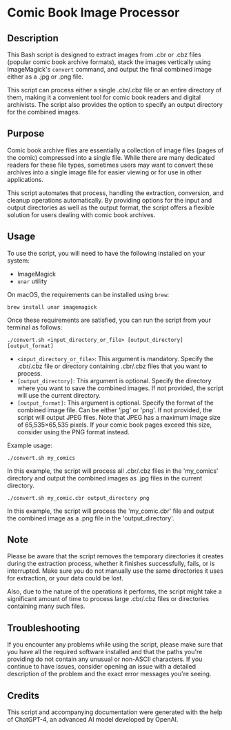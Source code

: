 # Comic Book Image Processor

## Description
This Bash script is designed to extract images from .cbr or .cbz files (popular comic book archive formats), stack the images vertically using ImageMagick's `convert` command, and output the final combined image either as a .jpg or .png file. 

This script can process either a single .cbr/.cbz file or an entire directory of them, making it a convenient tool for comic book readers and digital archivists. The script also provides the option to specify an output directory for the combined images.

## Purpose
Comic book archive files are essentially a collection of image files (pages of the comic) compressed into a single file. While there are many dedicated readers for these file types, sometimes users may want to convert these archives into a single image file for easier viewing or for use in other applications.

This script automates that process, handling the extraction, conversion, and cleanup operations automatically. By providing options for the input and output directories as well as the output format, the script offers a flexible solution for users dealing with comic book archives.

## Usage
To use the script, you will need to have the following installed on your system:

- ImageMagick
- `unar` utility

On macOS, the requirements can be installed using `brew`:
```
brew install unar imagemagick
```

Once these requirements are satisfied, you can run the script from your terminal as follows:

```
./convert.sh <input_directory_or_file> [output_directory] [output_format]
```

- `<input_directory_or_file>`: This argument is mandatory. Specify the .cbr/.cbz file or directory containing .cbr/.cbz files that you want to process.
- `[output_directory]`: This argument is optional. Specify the directory where you want to save the combined images. If not provided, the script will use the current directory.
- `[output_format]`: This argument is optional. Specify the format of the combined image file. Can be either 'jpg' or 'png'. If not provided, the script will output JPEG files. Note that JPEG has a maximum image size of 65,535×65,535 pixels. If your comic book pages exceed this size, consider using the PNG format instead.

Example usage:

```
./convert.sh my_comics
```

In this example, the script will process all .cbr/.cbz files in the 'my_comics' directory and output the combined images as .jpg files in the current directory.

```
./convert.sh my_comic.cbr output_directory png
```

In this example, the script will process the 'my_comic.cbr' file and output the combined image as a .png file in the 'output_directory'.

## Note
Please be aware that the script removes the temporary directories it creates during the extraction process, whether it finishes successfully, fails, or is interrupted. Make sure you do not manually use the same directories it uses for extraction, or your data could be lost.

Also, due to the nature of the operations it performs, the script might take a significant amount of time to process large .cbr/.cbz files or directories containing many such files.

## Troubleshooting
If you encounter any problems while using the script, please make sure that you have all the required software installed and that the paths you're providing do not contain any unusual or non-ASCII characters. If you continue to have issues, consider opening an issue with a detailed description of the problem and the exact error messages you're seeing.

## Credits
This script and accompanying documentation were generated with the help of ChatGPT-4, an advanced AI model developed by OpenAI.